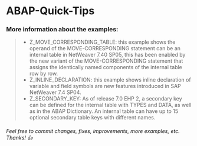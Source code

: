 # ABAP-Quick-Tips

### More information about the examples:
>  - Z_MOVE_CORRESPONDING_TABLE: this example shows the operand of the MOVE-CORRESPONDING statement can be an internal table in NetWeaver 7.40 SP05, this has been enabled by the new variant of the MOVE-CORRESPONDING statement that assigns the identically named components of the internal table row by row.
>  - Z_INLINE_DECLARATION: this example shows inline declaration of variable and field symbols are new features introduced in SAP NetWeaver 7.4 SP04.
>  - Z_SECONDARY_KEY: As of release 7.0 EHP 2, a secondary key can be defined for the internal table with TYPES and DATA, as well as in the ABAP Dictionary. An internal table can have up to 15 optional secondary table keys with different names.
###### Feel free to commit changes, fixes, improvements, more examples, etc. Thanks! :+1:
